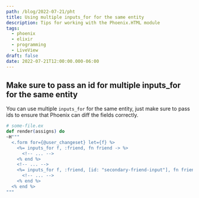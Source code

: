 ```yaml
---
path: /blog/2022-07-21/pht
title: Using multiple inputs_for for the same entity
description: Tips for working with the Phoenix.HTML module
tags:
  - phoenix
  - elixir
  - programming
  - LiveView
draft: false
date: 2022-07-21T12:00:00.000-06:00
---
```

## Make sure to pass an id for multiple inputs_for for the same entity

You can use multiple `inputs_for` for the same entity, just make sure to pass ids to ensure that Phoenix can diff the fields correctly.

```elixir
# some-file.ex
def render(assigns) do
~H"""
  <.form for={@user_changeset} let={f} %>
    <%= inputs_for f, :friend, fn friend -> %>
      <!-- ... -->
    <% end %>
    <!-- ... -->
    <%= inputs_for f, :friend, [id: "secondary-friend-input"], fn friend -> %>
      <!-- ... -->
    <% end %>
  <% end %>
"""
```
